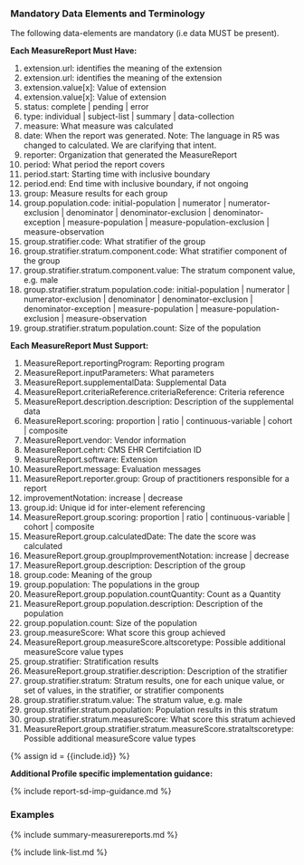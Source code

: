 <!--Begin Generated Intro Tag (DO NOT REMOVE)-->
### Mandatory Data Elements and Terminology
The following data-elements are mandatory (i.e data MUST be present).

**Each MeasureReport Must Have:**
1. extension.url: identifies the meaning of the extension
2. extension.url: identifies the meaning of the extension
3. extension.value[x]: Value of extension
4. extension.value[x]: Value of extension
5. status: complete \| pending \| error
6. type: individual \| subject-list \| summary \| data-collection
7. measure: What measure was calculated
8. date: When the report was generated. Note: The language in R5 was changed to calculated.  We are clarifying that intent.
9. reporter: Organization that generated the MeasureReport
10. period: What period the report covers
11. period.start: Starting time with inclusive boundary
12. period.end: End time with inclusive boundary, if not ongoing
13. group: Measure results for each group
14. group.population.code: initial-population \| numerator \| numerator-exclusion \| denominator \| denominator-exclusion \| denominator-exception \| measure-population \| measure-population-exclusion \| measure-observation
15. group.stratifier.code: What stratifier of the group
16. group.stratifier.stratum.component.code: What stratifier component of the group
17. group.stratifier.stratum.component.value: The stratum component value, e.g. male
18. group.stratifier.stratum.population.code: initial-population \| numerator \| numerator-exclusion \| denominator \| denominator-exclusion \| denominator-exception \| measure-population \| measure-population-exclusion \| measure-observation
19. group.stratifier.stratum.population.count: Size of the population

**Each MeasureReport Must Support:**
1. MeasureReport.reportingProgram: Reporting program
2. MeasureReport.inputParameters: What parameters
3. MeasureReport.supplementalData: Supplemental Data
4. MeasureReport.criteriaReference.criteriaReference: Criteria reference
5. MeasureReport.description.description: Description of the supplemental data
6. MeasureReport.scoring: proportion \| ratio \| continuous-variable \| cohort \| composite
7. MeasureReport.vendor: Vendor information
8. MeasureReport.cehrt: CMS EHR Certifciation ID
9. MeasureReport.software: Extension
10. MeasureReport.message: Evaluation messages
11. MeasureReport.reporter.group: Group of practitioners responsible for a report
12. improvementNotation: increase \| decrease
13. group.id: Unique id for inter-element referencing
14. MeasureReport.group.scoring: proportion \| ratio \| continuous-variable \| cohort \| composite
15. MeasureReport.group.calculatedDate: The date the score was calculated
16. MeasureReport.group.groupImprovementNotation: increase \| decrease
17. MeasureReport.group.description: Description of the group
18. group.code: Meaning of the group
19. group.population: The populations in the group
20. MeasureReport.group.population.countQuantity: Count as a Quantity
21. MeasureReport.group.population.description: Description of the population
22. group.population.count: Size of the population
23. group.measureScore: What score this group achieved
24. MeasureReport.group.measureScore.altscoretype: Possible additional measureScore value types
25. group.stratifier: Stratification results
26. MeasureReport.group.stratifier.description: Description of the stratifier
27. group.stratifier.stratum: Stratum results, one for each unique value, or set of values, in the stratifier, or stratifier components
28. group.stratifier.stratum.value: The stratum value, e.g. male
29. group.stratifier.stratum.population: Population results in this stratum
30. group.stratifier.stratum.measureScore: What score this stratum achieved
31. MeasureReport.group.stratifier.stratum.measureScore.strataltscoretype: Possible additional measureScore value types

<!--End Generated Intro (DO NOT REMOVE)-->


{% assign id = {{include.id}} %}

**Additional Profile specific implementation guidance:**

{% include report-sd-imp-guidance.md %}

### Examples

{% include summary-measurereports.md %}

{% include link-list.md %}
